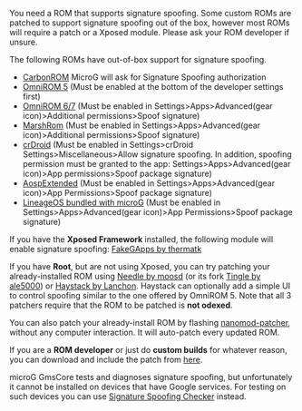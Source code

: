 You need a ROM that supports signature spoofing. Some custom ROMs are patched to support signature spoofing out of the box, however most ROMs will require a patch or a Xposed module. Please ask your ROM developer if unsure.

The following ROMs have out-of-box support for signature spoofing.
* [CarbonROM](https://carbonrom.org/) MicroG will ask for Signature Spoofing authorization
* [OmniROM 5](http://omnirom.org/) (Must be enabled at the bottom of the developer settings first)
* [OmniROM 6/7](http://omnirom.org/) (Must be enabled in Settings>Apps>Advanced(gear icon)>Additional permissions>Spoof signature)
* [MarshRom](http://marshrom.github.io/) (Must be enabled in Settings>Apps>Advanced(gear icon)>Additional permissions>Spoof signature)
* [crDroid](https://github.com/crdroidandroid) (Must be enabled in Settings>crDroid Settings>Miscellaneous>Allow signature spoofing. In addition, spoofing permission must be granted to the app: Settings>Apps>Advanced(gear icon)>App permissions>Spoof package signature)
* [AospExtended](http://www.aospextended.com/) (Must be enabled in Settings>Apps>Advanced(gear icon)>App Permissions>Spoof package signature)
* [LineageOS bundled with microG](https://lineage.microg.org/) (Must be enabled in Settings>Apps>Advanced(gear icon)>App Permissions>Spoof package signature)

If you have the **Xposed Framework** installed, the following module will enable signature spoofing: [FakeGApps by thermatk](http://repo.xposed.info/module/com.thermatk.android.xf.fakegapps)

If you have **Root**, but are not using Xposed, you can try patching your already-installed ROM using [Needle by moosd](https://github.com/moosd/Needle) (or its fork [Tingle by ale5000](https://github.com/ale5000-git/tingle)) or [Haystack by Lanchon](https://github.com/Lanchon/haystack). Haystack can optionally add a simple UI to control spoofing similar to the one offered by OmniROM 5. Note that all 3 patchers require that the ROM to be patched is **not odexed**.

You can also patch your already-install ROM by flashing [nanomod-patcher](https://github.com/Nanolx/NanoMod), without any computer interaction. It will auto-patch every updated ROM.

If you are a **ROM developer** or just do **custom builds** for whatever reason, you can download and include the patch from [here](https://github.com/microg/android_packages_apps_GmsCore/tree/master/patches).

microG GmsCore tests and diagnoses signature spoofing, but unfortunately it cannot be installed on devices that have Google services. For testing on such devices you can use [Signature Spoofing Checker](https://github.com/Lanchon/sigspoof-checker) instead.